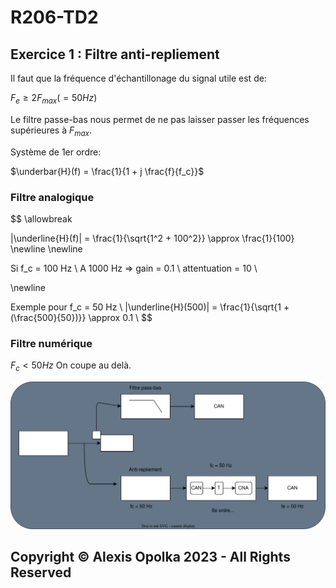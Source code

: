 # R206-TD2

## Exercice 1 : Filtre anti-repliement

Il faut que la fréquence d'échantillonage du signal utile est de:

$F_e \geq 2 F_{max} (= 50Hz)$

Le filtre passe-bas nous permet de ne pas laisser passer
les fréquences supérieures à $F_{max}$.

Système de 1er ordre:

$\underbar{H}(f) = \frac{1}{1 + j \frac{f}{f_c}}$

### Filtre analogique

$$
\allowbreak

|\underline{H}(f)| = \frac{1}{\sqrt{1^2 + 100^2}} \approx \frac{1}{100}
\newline
\newline

Si f_c = 100 Hz \\
A 1000 Hz => gain = 0.1 \\
             attentuation = 10 \\

\newline

Exemple pour f_c = 50 Hz \\
|\underline{H}(500)| = \frac{1}{\sqrt{1 + (\frac{500}{50})}} \approx 0.1 \\
$$

### Filtre numérique

$F_c < 50 Hz$
On coupe au delà.

![schema-filtres](./src/schema-filtres.drawio.svg)

## Copyright &copy; Alexis Opolka 2023 - All Rights Reserved

